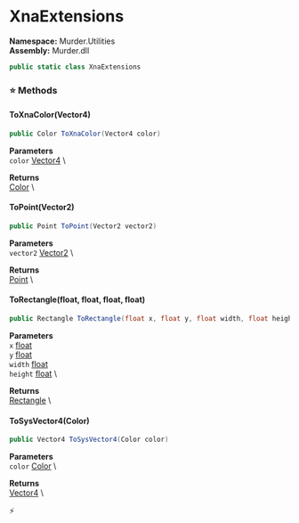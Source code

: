# XnaExtensions

**Namespace:** Murder.Utilities \
**Assembly:** Murder.dll

```csharp
public static class XnaExtensions
```

### ⭐ Methods
#### ToXnaColor(Vector4)
```csharp
public Color ToXnaColor(Vector4 color)
```

**Parameters** \
`color` [Vector4](https://learn.microsoft.com/en-us/dotnet/api/System.Numerics.Vector4?view=net-7.0) \

**Returns** \
[Color](https://docs.monogame.net/api/Microsoft.Xna.Framework.Color.html) \

#### ToPoint(Vector2)
```csharp
public Point ToPoint(Vector2 vector2)
```

**Parameters** \
`vector2` [Vector2](../..//Murder/Core/Geometry/Vector2.html) \

**Returns** \
[Point](../..//Murder/Core/Geometry/Point.html) \

#### ToRectangle(float, float, float, float)
```csharp
public Rectangle ToRectangle(float x, float y, float width, float height)
```

**Parameters** \
`x` [float](https://learn.microsoft.com/en-us/dotnet/api/System.Single?view=net-7.0) \
`y` [float](https://learn.microsoft.com/en-us/dotnet/api/System.Single?view=net-7.0) \
`width` [float](https://learn.microsoft.com/en-us/dotnet/api/System.Single?view=net-7.0) \
`height` [float](https://learn.microsoft.com/en-us/dotnet/api/System.Single?view=net-7.0) \

**Returns** \
[Rectangle](../..//Murder/Core/Geometry/Rectangle.html) \

#### ToSysVector4(Color)
```csharp
public Vector4 ToSysVector4(Color color)
```

**Parameters** \
`color` [Color](https://docs.monogame.net/api/Microsoft.Xna.Framework.Color.html) \

**Returns** \
[Vector4](https://learn.microsoft.com/en-us/dotnet/api/System.Numerics.Vector4?view=net-7.0) \



⚡